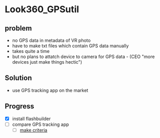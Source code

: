 # Look360_GPSutil
## problem
- no GPS data in metadata of VR photo
- have to make txt files which contain GPS data manually
- takes quite a time
- but no plans to attatch device to camera for GPS data
		- (CEO "more devices just make things hectic")
## Solution
- use GPS tracking app on the market

## Progress
- [x] install flashbuilder
- [ ] compare GPS tracking app
	- [ ] [make criteria](https://github.com/baesy0/Look360_GPSutil/blob/master/docs/appCriteria.md)
